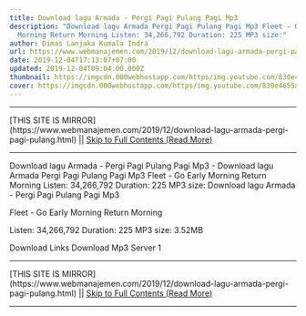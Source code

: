 ```yaml
---
title: Download lagu Armada - Pergi Pagi Pulang Pagi Mp3
description: "Download lagu Armada Pergi Pagi Pulang Pagi Mp3 Fleet - Go Early
  Morning Return Morning Listen: 34,266,792 Duration: 225 MP3 size:"
author: Dimas Lanjaka Kumala Indra
url: https://www.webmanajemen.com/2019/12/download-lagu-armada-pergi-pagi-pulang.html
date: 2019-12-04T17:13:07+07:00
updated: 2019-12-04T09:04:00.000Z
thumbnail: https://imgcdn.000webhostapp.com/https/img.youtube.com/830e4655a798c197c19df34e94768809.jpeg
cover: https://imgcdn.000webhostapp.com/https/img.youtube.com/830e4655a798c197c19df34e94768809.jpeg
---
```


<hr/> [THIS SITE IS MIRROR](https://www.webmanajemen.com/2019/12/download-lagu-armada-pergi-pagi-pulang.html) || <a href="https://www.webmanajemen.com/2019/12/download-lagu-armada-pergi-pagi-pulang.html" rel="follow" class="button" id="read-more">Skip to Full Contents (Read More)</a> <hr/> Download lagu Armada - Pergi Pagi Pulang Pagi Mp3 - Download lagu Armada Pergi Pagi Pulang Pagi Mp3 Fleet - Go Early Morning Return Morning Listen: 34,266,792 Duration: 225 MP3 size: Download lagu Armada - Pergi Pagi Pulang Pagi Mp3

  Fleet - Go Early Morning Return Morning 

  Listen: 34,266,792 
  Duration: 225 
  MP3 size: 3.52MB 

  Download Links 
  Download Mp3 Server 1 

  <hr/> [THIS SITE IS MIRROR](https://www.webmanajemen.com/2019/12/download-lagu-armada-pergi-pagi-pulang.html) || <a href="https://www.webmanajemen.com/2019/12/download-lagu-armada-pergi-pagi-pulang.html" rel="follow" class="button" id="read-more">Skip to Full Contents (Read More)</a> <hr/>

<script>
    if (location.host.includes('dimaslanjaka12')) {
      location.replace('https://www.webmanajemen.com/2019/12/download-lagu-armada-pergi-pagi-pulang.html');
    }
  </script>